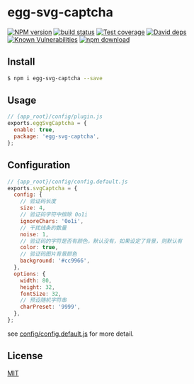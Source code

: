 # egg-svg-captcha

[![NPM version][npm-image]][npm-url]
[![build status][travis-image]][travis-url]
[![Test coverage][codecov-image]][codecov-url]
[![David deps][david-image]][david-url]
[![Known Vulnerabilities][snyk-image]][snyk-url]
[![npm download][download-image]][download-url]

[npm-image]: https://img.shields.io/npm/v/egg-svg-captcha.svg?style=flat-square
[npm-url]: https://npmjs.org/package/egg-svg-captcha
[travis-image]: https://img.shields.io/travis/eggjs/egg-svg-captcha.svg?style=flat-square
[travis-url]: https://travis-ci.org/eggjs/egg-svg-captcha
[codecov-image]: https://img.shields.io/codecov/c/github/eggjs/egg-svg-captcha.svg?style=flat-square
[codecov-url]: https://codecov.io/github/eggjs/egg-svg-captcha?branch=master
[david-image]: https://img.shields.io/david/eggjs/egg-svg-captcha.svg?style=flat-square
[david-url]: https://david-dm.org/eggjs/egg-svg-captcha
[snyk-image]: https://snyk.io/test/npm/egg-svg-captcha/badge.svg?style=flat-square
[snyk-url]: https://snyk.io/test/npm/egg-svg-captcha
[download-image]: https://img.shields.io/npm/dm/egg-svg-captcha.svg?style=flat-square
[download-url]: https://npmjs.org/package/egg-svg-captcha

<!--
Description here.
-->

## Install

```bash
$ npm i egg-svg-captcha --save
```

## Usage

```js
// {app_root}/config/plugin.js
exports.eggSvgCaptcha = {
  enable: true,
  package: 'egg-svg-captcha',
};
```

## Configuration

```js
// {app_root}/config/config.default.js
exports.svgCaptcha = {
  config: {
    // 验证码长度
    size: 4,
    // 验证码字符中排除 0o1i
    ignoreChars: '0o1i',
    // 干扰线条的数量
    noise: 1,
    // 验证码的字符是否有颜色，默认没有，如果设定了背景，则默认有
    color: true,
    // 验证码图片背景颜色
    background: '#cc9966',
  },
  options: {
    width: 80,
    height: 32,
    fontSize: 32,
    // 预设随机字符串
    charPreset: '9999',
  },
};
```

see [config/config.default.js](config/config.default.js) for more detail.

## License

[MIT](LICENSE)
